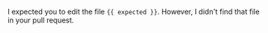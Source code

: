 I expected you to edit the file `{{ expected }}`. However, I didn't find that file in your pull request. 